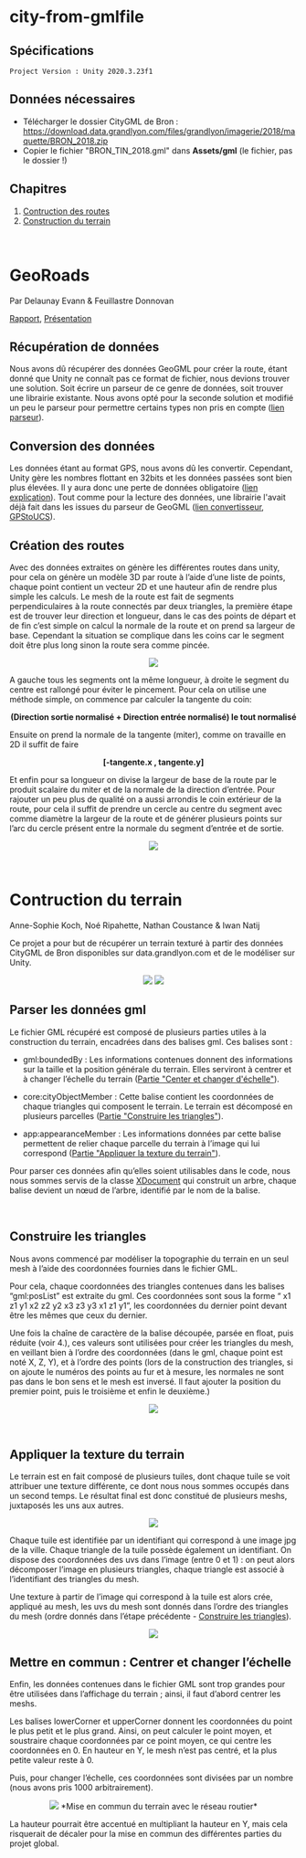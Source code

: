 # city-from-gmlfile
## Spécifications
    Project Version : Unity 2020.3.23f1
## Données nécessaires
- Télécharger le dossier CityGML de Bron : https://download.data.grandlyon.com/files/grandlyon/imagerie/2018/maquette/BRON_2018.zip
- Copier le fichier "BRON_TIN_2018.gml" dans **Assets/gml** (le fichier, pas le dossier !)

## Chapitres
1. [Contruction des routes](#GeoRoads)
2. [Construction du terrain](#Contruction-du-terrain)
<br>

# GeoRoads

Par Delaunay Evann & Feuillastre Donnovan

[Rapport](https://docs.google.com/document/d/1FmAm7-7gqJv9aSPK4r23yALgCN8vLrTkClIRi87-S0E/edit?usp=sharing), [Présentation](https://docs.google.com/presentation/d/10v7n7tFI3dTT6-j4kwbwoI0YFQ5D2lqAXltg3CUg26s/edit?usp=sharing)

## Récupération de données

Nous avons dû récupérer des données GeoGML pour créer la route, étant donné que Unity ne connaît pas ce format de fichier, nous devions trouver une solution. 
Soit écrire un parseur de ce genre de données, soit trouver une librairie existante. 
Nous avons opté pour la seconde solution et modifié un peu le parseur pour permettre certains types non pris en compte ([lien parseur](https://github.com/timokorkalainen/Unity-GeoJSONObject)).

## Conversion des données

Les données étant au format GPS, nous avons dû les convertir. 
Cependant, Unity gère les nombres flottant en 32bits et les données passées sont bien plus élevées. 
Il y aura donc une perte de données obligatoire ([lien explication](https://blog.mapbox.com/wgs84-precision-in-unity-world-space-687c7d574bb3)). 
Tout comme pour la lecture des données, une librairie l'avait déjà fait dans les issues du parseur de GeoGML ([lien convertisseur](https://github.com/MichaelTaylor3D/UnityGPSConverter), [GPStoUCS](Assets/Scripts/GPSEncoder/GPSEncoder.cs#L114)).

## Création des routes

Avec des données extraites on génère les différentes routes dans unity, pour cela on génère un modèle 3D par route à l’aide d’une liste de points, chaque point contient un vecteur 2D et une hauteur afin de rendre plus simple les calculs.
Le mesh de la route est fait de segments perpendiculaires à la route connectés par deux triangles, la première étape est de trouver leur direction et longueur, dans le cas des points de départ et de fin c’est simple on calcul la normale de la route et on prend sa largeur de base. Cependant la situation se complique dans les coins car le segment doit être plus long sinon la route sera comme pincée.

<p align="center">
    <img src="Images/parralelle_droite.png">
    </img>
</p>

A gauche tous les segments ont la même longueur, à droite le segment du centre est rallongé pour éviter le pincement. Pour cela on utilise une méthode simple, on commence par calculer la tangente du coin:

<p align="center">
    <b>
        (Direction sortie normalisé + Direction entrée normalisé) le tout normalisé
    </b>
</p>

Ensuite on prend la normale de la tangente (miter), comme on travaille en 2D il suffit de faire 

<p align="center">
    <b>
        [-tangente.x , tangente.y]
    </b>
</p>

Et enfin pour sa longueur on divise la largeur de base de la route par le produit scalaire du miter et de la normale de la direction d’entrée.
Pour rajouter un peu plus de qualité on a aussi arrondis le coin extérieur de la route, pour cela il suffit de prendre un cercle au centre du segment avec comme diamètre la largeur de la route et de générer plusieurs points sur l’arc du cercle présent entre la normale du segment d’entrée et de sortie.

<p align="center">
    <img src="Images/texture_flou.png">
    </img>
</p>

<br>

# Contruction du terrain

Anne-Sophie Koch, Noé Ripahette, Nathan Coustance & Iwan Natij

Ce projet a pour but de récupérer un terrain texturé à partir des données CityGML de Bron disponibles sur data.grandlyon.com et de le modéliser sur Unity.

<p align="center">
    <img src="Images/img-terrain1.png"></img>
    <img src="Images/img-terrain2.png"></img>
</p>

## Parser les données gml

Le fichier GML récupéré est composé de plusieurs parties utiles à la construction du terrain, encadrées dans des balises gml. Ces balises sont :

- gml:boundedBy : Les informations contenues donnent des informations sur la taille et la position générale du terrain. Elles serviront à centrer et à changer l’échelle du terrain ([Partie "Center et changer d'échelle"](#mettre-en-commun--centrer-et-changer-léchelle)).

- core:cityObjectMember : Cette balise contient les coordonnées de chaque triangles qui composent le terrain. Le terrain est décomposé en plusieurs parcelles ([Partie "Construire les triangles"](#Construire-les-triangles)).

- app:appearanceMember : Les informations données par cette balise permettent de relier chaque parcelle du terrain à l’image qui lui correspond ([Partie "Appliquer la texture du terrain"](#Appliquer-la-texture-du-terrain)).

Pour parser ces données afin qu’elles soient utilisables dans le code, nous nous sommes servis de la classe [XDocument](https://docs.microsoft.com/fr-fr/dotnet/api/system.xml.linq.xdocument?view=net-6.0) qui construit un arbre, chaque balise devient un nœud de l’arbre, identifié par le nom de la balise.

<br>

## Construire les triangles

Nous avons commencé par modéliser la topographie du terrain en un seul mesh à l’aide des coordonnées fournies dans le fichier GML.

Pour cela, chaque coordonnées des triangles contenues dans les balises “gml:posList” est extraite du gml. Ces coordonnées sont sous la forme “ x1 z1 y1 x2 z2 y2 x3 z3 y3 x1 z1 y1”, les coordonnées du dernier point devant être les mêmes que ceux du dernier.

Une fois la chaîne de caractère de la balise découpée, parsée en float, puis réduite (voir 4.), ces valeurs sont utilisées pour créer les triangles du mesh, en veillant bien à l’ordre des coordonnées (dans le gml, chaque point est noté X, Z, Y), et à l’ordre des points (lors de la construction des triangles, si on ajoute le numéros des points au fur et à mesure, les normales ne sont pas dans le bon sens et le mesh est inversé. Il faut ajouter la position du premier point, puis le troisième et enfin le deuxième.)

<p align="center">
    <img src="Images/img-terrain3.png"></img>
</p>

<br>

## Appliquer la texture du terrain

Le terrain est en fait composé de plusieurs tuiles, dont chaque tuile se voit attribuer une texture différente, ce dont nous nous sommes occupés dans un second temps. Le résultat final est donc constitué de plusieurs meshs, juxtaposés les uns aux autres.

<p align="center">
    <img src="Images/img-terrain4.png"></img>
</p>

Chaque tuile est identifiée par un identifiant qui correspond à une image jpg de la ville. Chaque triangle de la tuile possède également un identifiant.
On dispose des coordonnées des uvs dans l’image (entre 0 et 1) : on peut alors décomposer l’image en plusieurs triangles, chaque triangle est associé à l’identifiant des triangles du mesh.

Une texture à partir de l’image qui correspond à la tuile est alors crée, appliqué au mesh, les uvs du mesh sont donnés dans l’ordre des triangles du mesh (ordre donnés dans l’étape précédente - [Construire les triangles](#Construire-les-triangles)).

<p align="center">
    <img src="Images/img-terrain5.png"></img>
</p>

## Mettre en commun : Centrer et changer l’échelle

Enfin, les données contenues dans le fichier GML sont trop grandes pour être utilisées dans l’affichage du terrain ; ainsi, il faut d’abord centrer les meshs.

Les balises lowerCorner et upperCorner donnent les coordonnées du point le plus petit et le plus grand. Ainsi, on peut calculer le point moyen, et soustraire chaque coordonnées par ce point moyen, ce qui centre les coordonnées en 0.
En hauteur en Y, le mesh n’est pas centré, et la plus petite valeur reste à 0.

Puis, pour changer l’échelle, ces coordonnées sont divisées par un nombre (nous avons pris 1000 arbitrairement).

<p align="center">
    <img src="Images/img-terrain6.png"></img>
*Mise en commun du terrain avec le réseau routier*
</p>

La hauteur pourrait être accentué en multipliant la hauteur en Y, mais cela risquerait de décaler pour la mise en commun des différentes parties du projet global.


